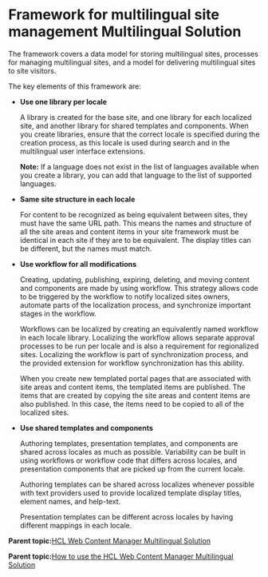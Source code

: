 # Framework for multilingual site management Multilingual Solution

The framework covers a data model for storing multilingual sites, processes for managing multilingual sites, and a model for delivering multilingual sites to site visitors.

The key elements of this framework are:

-   **Use one library per locale**

    A library is created for the base site, and one library for each localized site, and another library for shared templates and components. When you create libraries, ensure that the correct locale is specified during the creation process, as this locale is used during search and in the multilingual user interface extensions.

    **Note:** If a language does not exist in the list of languages available when you create a library, you can add that language to the list of supported languages.

-   **Same site structure in each locale**

    For content to be recognized as being equivalent between sites, they must have the same URL path. This means the names and structure of all the site areas and content items in your site framework must be identical in each site if they are to be equivalent. The display titles can be different, but the names must match.

-   **Use workflow for all modifications**

    Creating, updating, publishing, expiring, deleting, and moving content and components are made by using workflow. This strategy allows code to be triggered by the workflow to notify localized sites owners, automate parts of the localization process, and synchronize important stages in the workflow.

    Workflows can be localized by creating an equivalently named workflow in each locale library. Localizing the workflow allows separate approval processes to be run per locale and is also a requirement for regionalized sites. Localizing the workflow is part of synchronization process, and the provided extension for workflow synchronization has this ability.

    When you create new templated portal pages that are associated with site areas and content items, the templated items are published. The items that are created by copying the site areas and content items are also published. In this case, the items need to be copied to all of the localized sites.

-   **Use shared templates and components**

    Authoring templates, presentation templates, and components are shared across locales as much as possible. Variability can be built in using workflows or workflow code that differs across locales, and presentation components that are picked up from the current locale.

    Authoring templates can be shared across localizes whenever possible with text providers used to provide localized template display titles, element names, and help-text.

    Presentation templates can be different across locales by having different mappings in each locale.


**Parent topic:**[HCL Web Content Manager Multilingual Solution](../wcm/wcm_mls.md)

**Parent topic:**[How to use the HCL Web Content Manager Multilingual Solution](../wcm/wcm_mls_using.md)

